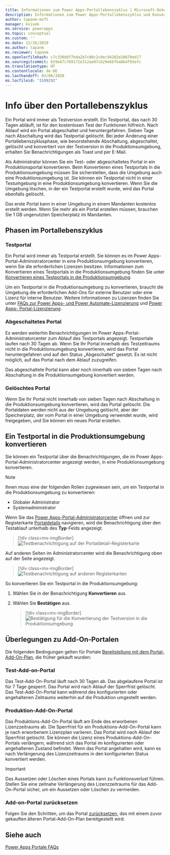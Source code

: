 ```yaml
---
title: Informationen zum Power Apps-Portallebenszyklus | Microsoft-Dokumentation
description: Informationen zum Power Apps-Portallebenszyklus und Konvertieren von einer Testversion in eine Produktionsumgebung.
author: tapanm-msft
manager: kvivek
ms.service: powerapps
ms.topic: conceptual
ms.custom: ''
ms.date: 12/26/2019
ms.author: tapanm
ms.reviewer: tapanm
ms.openlocfilehash: c7c330b8f7bda2b7c08c2c0ec94202e20670ed17
ms.sourcegitcommit: 629e47c769172e312ae07cb29e66fba8b4f03efc
ms.translationtype: HT
ms.contentlocale: de-DE
ms.lasthandoff: 03/06/2020
ms.locfileid: "3109292"
---
```

# <a name="about-portal-lifecycle"></a>Info über den Portallebenszyklus

Ein Portal wird immer als Testversion erstellt. Ein Testportal, das nach 30 Tagen abläuft, ist für den kostenlosen Test der Funktionen hilfreich. Nach Ablauf wird ein Portal abgeschaltet und heruntergefahren. Sieben Tage nach Abschaltung wird das Testportal gelöscht. Bei jeder Änderung einer Portallebenszyklusphase, wie bevorstehende Abschaltung, abgeschaltet, gelöscht und konvertiert von der Testversion in die Produktionsumgebung, erhalten Sie Benachrichtigungen als Toast und per E-Mail.

Als Administrator können Sie ein Test- oder abgeschaltetes Portal in ein Produktionsportal konvertieren. Beim Konvertieren eines Testportals in die Produktionsumgebung müssen Sie sicherstellen, dass die Umgebung auch eine Produktionsumgebung ist. Sie können ein Testportal nicht in einer Testumgebung in eine Produktionsumgebung konvertieren. Wenn Sie die Umgebung löschen, in der ein Testportal erstellt wurde, wird das Portal ebenfalls gelöscht.

Das erste Portal kann in einer Umgebung in einem Mandanten kostenlos erstellt werden. Wenn Sie mehr als ein Portal erstellen müssen, brauchen Sie 1 GB ungenutzten Speicherplatz im Mandanten.

## <a name="stages-in-portal-lifecycle"></a>Phasen im Portallebenszyklus

### <a name="trial-portal"></a>Testportal

Ein Portal wird immer als Testportal erstellt. Sie können es im Power Apps-Portal-Administratorcenter in eine Produktionsumgebung konvertieren, wenn Sie die erforderlichen Lizenzen besitzen. Informationen zum Konvertieren eines Testportals in die Produktionsumgebung finden Sie unter [Konvertieren eines Testportals in die Produktionsumgebung](#convert-a-trial-portal-to-production).

Um ein Testportal in die Produktionsumgebung zu konvertieren, braucht die Umgebung die erforderlichen Add-Ons für externe Benutzer oder eine Lizenz für interne Benutzer. Weitere Informationen zu Lizenzen finden Sie unter [FAQs zur Power Apps- und Power Automate-Lizenzierung](https://docs.microsoft.com/power-platform/admin/powerapps-flow-licensing-faq) und [Power Apps- Portal-Lizenzierung](https://docs.microsoft.com/power-platform/admin/powerapps-flow-licensing-faq#can-you-share-more-details-regarding-the-new-power-apps-portals-licensing).

### <a name="suspended-portal"></a>Abgeschaltetes Portal

Es werden weiterhin Benachrichtigungen im Power Apps-Portal-Administratorcenter zum Ablauf des Testportals angezeigt. Testportale laufen nach 30 Tagen ab. Wenn Sie Ihr Portal innerhalb des Testzeitraums nicht in die Produktionsumgebung konvertieren, wird das Portal heruntergefahren und auf den Status „Abgeschaltet“ gesetzt. Es ist nicht möglich, auf das Portal nach dem Ablauf zuzugreifen.

Das abgeschaltete Portal kann aber noch innerhalb von sieben Tagen nach Abschaltung in die Produktionsumgebung konvertiert werden. 

### <a name="deleted-portal"></a>Gelöschtes Portal

Wenn Sie Ihr Portal nicht innerhalb von sieben Tagen nach Abschaltung in die Produktionsumgebung konvertieren, wird das Portal gelöscht. Die Portaldaten werden nicht aus der Umgebung gelöscht, aber der Speicherplatz, der vom Portal in einer Umgebung verwendet wurde, wird freigegeben, und Sie können ein neues Portal erstellen.

## <a name="convert-a-trial-portal-to-production"></a>Ein Testportal in die Produktionsumgebung konvertieren

Sie können ein Testportal über die Benachrichtigungen, die im Power Apps-Portal-Administratorcenter angezeigt werden, in eine Produktionsumgebung konvertieren.

> [!NOTE]
> Ihnen muss eine der folgenden Rollen zugewiesen sein, um ein Testportal in die Produktionsumgebung zu konvertieren:
> - Globaler Administrator
> - Systemadministrator

Wenn Sie das [Power Apps-Portal-Administratorcenter](admin-overview.md) öffnen und zur Registerkarte [Portaldetails](portal-details.md) navigieren, wird die Benachrichtigung über den Testablauf unterhalb des **Typ**-Felds angezeigt.

> [!div class=mx-imgBorder]
> ![Testbenachrichtigung auf der Portaldetail-Registerkarte](../media/admin-center-convert-notif.png "Testbenachrichtigung auf der Portaldetail-Registerkarte")

Auf anderen Seiten im Administratorcenter wird die Benachrichtigung oben auf der Seite angezeigt.

> [!div class=mx-imgBorder]
> ![Testbenachrichtigung auf anderen Registerkarten](../media/admin-center-convert-notif-all.png "Testbenachrichtigung auf anderen Registerkarten")

So konvertieren Sie ein Testportal in die Produktionsumgebung:

1.  Wählen Sie in der Benachrichtigung **Konvertieren** aus.

2.  Wählen Sie **Bestätigen** aus.

    > [!div class=mx-imgBorder]
    > ![Bestätigung für die Konvertierung der Testversion in die Produktionsumgebung](../media/trial-to-prod-confirm.png "Bestätigung für die Konvertierung der Testversion in die Produktionsumgebung")

## <a name="considerations-for-add-on-portals"></a>Überlegungen zu Add-On-Portalen

Die folgenden Bedingungen gelten für Portale [Bereitstellung mit dem Portal-Add-On-Plan](../provision-portal-add-on.md), die früher gekauft wurden:

### <a name="trial-add-on-portal"></a>Test-Add-on-Portal

Das Test-Add-On-Portal läuft nach 30 Tagen ab. Das abgelaufene Portal ist für 7 Tage gesperrt. Das Portal wird nach Ablauf der Sperrfrist gelöscht. Das Test-Add-On-Portal kann während des konfigurierten oder angehaltenen Zeitraums weiterhin auf die Produktion umgestellt werden.

### <a name="production-add-on-portal"></a>Produktion-Add-On-Portal

Das Produktions-Add-On-Portal läuft am Ende des erworbenen Lizenzzeitraums ab. Die Sperrfrist für ein Produktions-Add-On-Portal kann je nach erworbenem Lizenzplan variieren. Das Portal wird nach Ablauf der Sperrfrist gelöscht. Sie können die Lizenz eines Produktions-Add-On-Portals verlängern, während sich das Portal im konfigurierten oder angehaltenen Zustand befindet. Wenn das Portal angehalten wird, kann es nach Verlängerung des Lizenzzeitraums in den konfigurierten Status konvertiert werden.

> [!IMPORTANT]
> Das Aussetzen oder Löschen eines Portals kann zu Funktionsverlust führen. Stellen Sie eine zeitnahe Verlängerung des Lizenzzeitraums für das Add-On-Portal sicher, um ein Aussetzen oder Löschen zu vermeiden.

### <a name="reset-add-on-portal"></a>Add-on-Portal zurücksetzen

Folgen Sie den Schritten, um das Portal [zurücksetzen](reset-portal.md), das mit einem zuvor gekauften älteren Portal-Add-On-Plan bereitgestellt wird.

## <a name="see-also"></a>Siehe auch

[Power Apps Portale FAQs](../faq.md)
